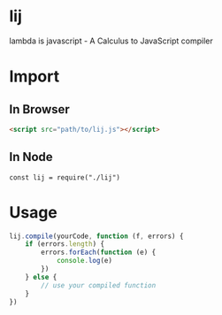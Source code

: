 # lij
lambda is javascript - A Calculus to JavaScript compiler

# Import

## In Browser

```html
<script src="path/to/lij.js"></script>
```

## In Node
```javscript
const lij = require("./lij")
```

# Usage
```javascript
lij.compile(yourCode, function (f, errors) {
	if (errors.length) {
		errors.forEach(function (e) {
			console.log(e)
		})
	} else {
		// use your compiled function
	}
})
```
